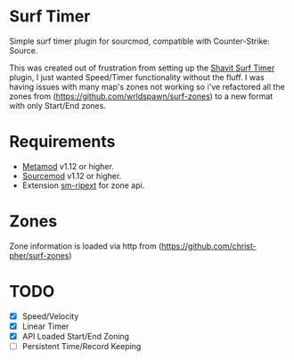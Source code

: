 # Surf Timer

Simple surf timer plugin for sourcmod, compatible with Counter-Strike: Source.

This was created out of frustration from setting up the [Shavit Surf Timer](https://github.com/bhopppp/Shavit-Surf-Timer) plugin, I just wanted Speed/Timer functionality without the fluff. I was having issues with many map's zones not working so i've refactored all the zones from (https://github.com/wrldspawn/surf-zones) to a new format with only Start/End zones.

# Requirements

- [Metamod](https://sourcemm.net/downloads.php) v1.12 or higher.
- [Sourcemod](https://sourcemod.net/downloads.php) v1.12 or higher.
- Extension [sm-ripext](https://github.com/ErikMinekus/sm-ripext) for zone api.

# Zones

Zone information is loaded via http from (https://github.com/christ-pher/surf-zones)

# TODO

- [x] Speed/Velocity
- [x] Linear Timer
- [x] API Loaded Start/End Zoning
- [ ] Persistent Time/Record Keeping
